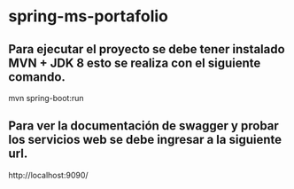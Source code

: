 # spring-ms-portafolio

## Para ejecutar el proyecto se debe tener instalado MVN + JDK 8 esto se realiza con el siguiente comando.

mvn spring-boot:run


## Para ver la documentación de swagger y probar los servicios web se debe ingresar a la siguiente url.

http://localhost:9090/


